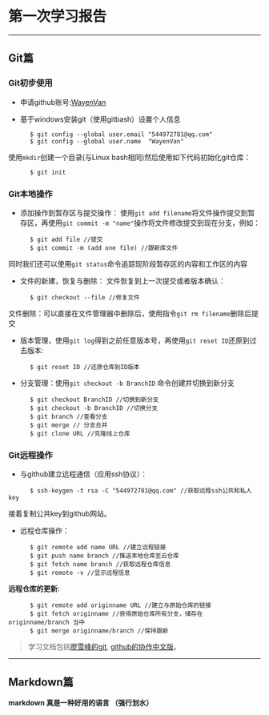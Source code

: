 # 第一次学习报告
***
## Git篇
### Git初步使用
* 申请github账号:[WayenVan](https://github.com/WayenVan)

* 基于windows安装git（使用gitbash）设置个人信息
```
      $ git config --global user.email "544972781@qq.com"
      $ git config --global user.name  "WayenVan"
```
  使用`mkdir`创建一个目录(与Linux bash相同)然后使用如下代码初始化git仓库：
```
      $ git init
```
### Git本地操作
* 添加操作到暂存区与提交操作：
使用`git add filename`将文件操作提交到暂存区，再使用`git commit -m "name"`操作将文件修改提交到现在分支，例如：
```
      $ git add file //提交
      $ git commit -m (add one file) //跟新库文件
```
  同时我们还可以使用`git status`命令追踪现阶段暂存区的内容和工作区的内容

* 文件的新建，恢复与删除：
文件恢复到上一次提交或者版本确认：
```
      $ git checkout --file //修复文件
```
  文件删除：可以直接在文件管理器中删除后，使用指令`git rm filename`删除后提交

* 版本管理，使用`git log`得到之前任意版本号，再使用`git reset ID`还原到过去版本:
```
      $ git reset ID //还原仓库到ID版本
```
* 分支管理：使用`git checkout -b BranchID` 命令创建并切换到新分支
```
      $ git checkout BranchID //切换到新分支
      $ git checkout -b BranchID //切换分支
      $ git branch //查看分支
      $ git merge // 分支合并
      $ git clone URL //克隆线上仓库
```
### Git远程操作
* 与github建立远程通信（应用ssh协议）：
```
      $ ssh-keygen -t rsa -C "544972781@qq.com" //获取远程ssh公共和私人key
```
  接着复制公共key到github网站。

* 远程仓库操作：
```
      $ git remote add name URL //建立远程链接
      $ git push name branch //推送本地仓库至云仓库
      $ git fetch name branch //获取远程仓库信息
      $ git remote -v //显示远程信息
```
  **远程仓库的更新**:
```
      $ git remote add originname URL //建立与原始仓库的链接
      $ git fetch originname //获得原始仓库所有分支，储存在originname/branch 当中
      $ git merge originname/branch //保持跟新
```      
>学习文档包括[廖雪峰的git](https://www.liaoxuefeng.com/wiki/0013739516305929606dd18361248578c67b8067c8c017b000),
[github的协作中文版](https://github.com/milLearningGroup/autumn_2017/issues/55)。


***
## Markdown篇
**markdown 真是一种好用的语言 （强行划水）**
